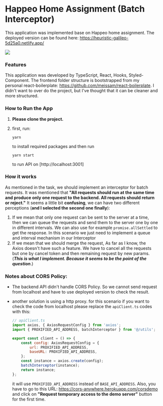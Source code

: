 # Happeo Home Assignment (Batch Interceptor)

This application was implemented base on Happeo home assignment. The deployed version can be found here: 
https://heuristic-galileo-5d25a0.netlify.app/

![](https://gcdn.pbrd.co/images/15rkryZPYYXb.png)

### Features

This application was developed by TypeScript, React, Hooks, Styled-Component. The frontend folder structure is bootstrapped from my personal react-boilerplate: https://github.com/meissam/react-boilerplate. I didn't want to over do the project, but I've thought that it can be cleaner and more structured. 



### How to Run the App

1. **Please clone the project.** 

2. first, run: 

   `yarn`

   to install required packages and then run

   `yarn start`

   to run API on [http://localhost:3001] 



### How it works

As mentioned in the task, we should implement an interceptor for batch requests. It was mentioned that **"All requests should run at the same time and produce only one request to the backend. All requests should return or reject."** It seems a little bit **confusing**, we can have two different perceptions (**and I selected the second one finally**):

1. If we mean that only one request can be sent to the server at a time, then we can queue the requests and send them to the server one by one in different intervals. We can also use for example `promise.allSettled` to get the response. In this scenario we just need to implement a queue and interval mechanism in our Interceptor
2. If we mean that we should merge the request, As far as I know, the Axios doesn't have such a feature. We have to cancel all the requests but one by cancel token and then remaining request by new params. (***This is what I implement. Because it seems to be the point of the question***.) 



### Notes about CORS Policy:

- The backend API didn't handle CORS Policy. So we cannot send request from localhost and have to use deployed version to check the result. 

- another solution is using a http proxy. for this scenario if you want to check the code from localhost please replace the `apiClient.ts` codes with this: 

  ```javascript
  // apiClient.ts
  import axios, { AxiosRequestConfig } from 'axios';
  import { PROXIFIED_API_ADDRESS, batchInterceptor } from '@/utils';
  
  export const client = () => {
      const config: AxiosRequestConfig = {
          url: PROXIFIED_API_ADDRESS,
          baseURL: PROXIFIED_API_ADDRESS,
      };
      const instance = axios.create(config);
      batchInterceptor(instance);
      return instance;
  };
  ```

  it will use `PROXIFIED_API_ADDRESS` instead of `BASE_API_ADDRESS`. Also, you have to go to this URL: https://cors-anywhere.herokuapp.com/corsdemo and click on **"Request temporary access to the demo server"** button for the first time. 
